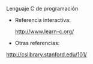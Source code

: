 Lenguaje C de programación

* Referencia interactiva:

  http://www.learn-c.org/

* Otras referencias:

http://cslibrary.stanford.edu/101/

